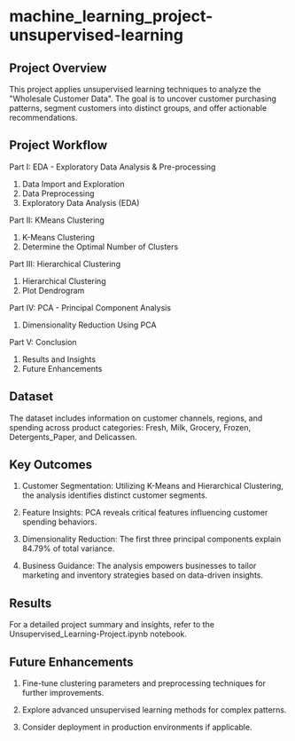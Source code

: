 # machine_learning_project-unsupervised-learning

## Project Overview

This project applies unsupervised learning techniques to analyze the "Wholesale Customer Data". The goal is to uncover customer purchasing patterns, segment customers into distinct groups, and offer actionable recommendations. 

## Project Workflow

Part I: EDA - Exploratory Data Analysis & Pre-processing

1. Data Import and Exploration
2. Data Preprocessing
3. Exploratory Data Analysis (EDA)

Part II: KMeans Clustering

1. K-Means Clustering
2. Determine the Optimal Number of Clusters

Part III: Hierarchical Clustering

1. Hierarchical Clustering
2. Plot Dendrogram

Part IV: PCA - Principal Component Analysis

1. Dimensionality Reduction Using PCA

Part V: Conclusion

1. Results and Insights
2. Future Enhancements

## Dataset

The dataset includes information on customer channels, regions, and spending across product categories: Fresh, Milk, Grocery, Frozen, Detergents_Paper, and Delicassen.

## Key Outcomes

1. Customer Segmentation: Utilizing K-Means and Hierarchical Clustering, the analysis identifies distinct customer segments.

2. Feature Insights: PCA reveals critical features influencing customer spending behaviors.

3. Dimensionality Reduction: The first three principal components explain 84.79% of total variance.

4. Business Guidance: The analysis empowers businesses to tailor marketing and inventory strategies based on data-driven insights.

## Results

For a detailed project summary and insights, refer to the Unsupervised_Learning-Project.ipynb notebook.

## Future Enhancements

1. Fine-tune clustering parameters and preprocessing techniques for further improvements.

2. Explore advanced unsupervised learning methods for complex patterns.

3. Consider deployment in production environments if applicable.

